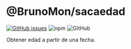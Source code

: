 
# @BrunoMon/sacaedad

[![GitHub issues](https://img.shields.io/github/issues/BrunoMon/sacaedad)](https://github.com/BrunoMon/sacaedad/issues)
![npm](https://img.shields.io/npm/v/@brunomon/sacaedad?style=flat-square)
![GitHub](https://img.shields.io/github/license/brunomon/sacaEdad)

Obtener edad a partir de una fecha.